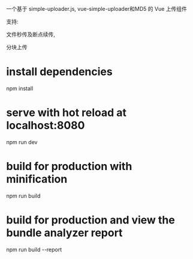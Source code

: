 一个基于 simple-uploader.js, vue-simple-uploader和MD5 的 Vue 上传组件

支持: 

  文件秒传及断点续传,
  
  分块上传

# install dependencies
npm install

# serve with hot reload at localhost:8080
npm run dev

# build for production with minification
npm run build

# build for production and view the bundle analyzer report
npm run build --report
